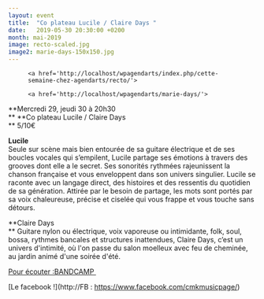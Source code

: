 ```yaml
---
layout: event
title:  "Co plateau Lucile / Claire Days "
date:   2019-05-30 20:30:00 +0200
month: mai-2019
image: recto-scaled.jpg
image2: marie-days-150x150.jpg
---
```

<div id='gallery-8' class='gallery galleryid-6282 gallery-columns-3 gallery-size-thumbnail'>
  <figure class='gallery-item'> 
  
  <div class='gallery-icon landscape'>

    <a href='http://localhost/wpagendarts/index.php/cette-semaine-chez-agendarts/recto/'>
</a>  </div></figure><figure class='gallery-item'> 
  
  <div class='gallery-icon landscape'>

    <a href='http://localhost/wpagendarts/marie-days/'>
</a>  </div></figure>
</div>

**Mercredi 29, jeudi 30 à 20h30  
** **Co plateau Lucile / Claire Days  
** 5/10€

<b>Lucile<br /> </b>Seule sur scène mais bien entourée de sa guitare électrique et de ses boucles vocales qui s’empilent, Lucile partage ses émotions à travers des grooves dont elle a le secret. Ses sonorités rythmées rajeunissent la chanson française et vous enveloppent dans son univers singulier. Lucile se raconte avec un langage direct, des histoires et des ressentis du quotidien de sa génération. Attirée par le besoin de partage, les mots sont portés par sa voix chaleureuse, précise et ciselée qui vous frappe et vous touche sans détours.



**Claire Days  
** Guitare nylon ou électrique, voix vaporeuse ou intimidante, folk, soul, bossa, rythmes bancales et structures inattendues, Claire Days, c’est un univers d'intimité, où l'on passe du salon moelleux avec feu de cheminée, au jardin animé d'une soirée d'été.

[Pour écouter :BANDCAMP ](https://cmk-music.bandcamp.com/album/she-changed-her-mind)

[Le facebook !](http://FB : https://www.facebook.com/cmkmusicpage/)
